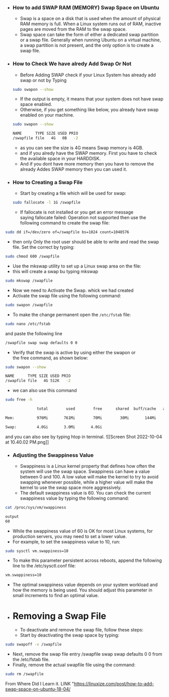 - ### How to add SWAP RAM (MEMORY) Swap Space on Ubuntu

	- Swap is a space on a disk that is used when the amount of physical RAM memory is full. When a Linux system runs out of RAM, inactive pages are moved from the RAM to the swap space.
	- Swap space can take the form of either a dedicated swap partition or a swap file. Generally when running Ubuntu on a virtual machine, a swap partition is not present, and the only option is to create a swap file.

- ### How to Check We have alredy Add Swap Or Not  
	- Before Adding SWAP check if your Linux System has  already add swap or not by Typing
	```bash
	sudo swapon --show
	```
	 - If the output is empty, it means that your system does not have swap space enabled.
	- Otherwise, if you get something like below, you already have swap enabled on your machine.
	```bash
	sudo swapon --show

	NAME      TYPE SIZE USED PRIO
	/swapfile file   4G   0B   -2
	```
	- as you can see the size is 4G means Swap memory  is 4GB. 
	- and if you alredy have the SWAP memory. First you have to check the available space in your HARDDISK.
	- And if you dont have more memory  then you have to remove the already Addes SWAP memory then you can used it.

- ### How to Creating a Swap File 
	- Start by creating a file which will be used for swap:  
	```bash
	sudo fallocate -l 1G /swapfile
	```
	- If fallocate is not installed or you get an error message saying fallocate failed: Operation not supported then use the following command to create the swap file:
```bash
sudo dd if=/dev/zero of=/swapfile bs=1024 count=1048576
```

- then only Only the root user should be able to write and read the swap file. Set the correct by typing:
```bash
sudo chmod 600 /swapfile
```
- Use the mkswap utility to set up a Linux swap area on the file:
- this will create a swap bu typing mkswap
```bash
sudo mkswap /swapfile
```
- Now we need to Activate the Swap. whick we had created
- Activate the swap file using the following command:
```bash
sudo swapon /swapfile
```

- To make the change permanent open the `/etc/fstab` file:
```bash
sudo nano /etc/fstab
```
and paste the following line 
```bash
/swapfile swap swap defaults 0 0
```
- Verify that the swap is active by using either the swapon or the free command, as shown below:
```bash
sudo swapon --show
```

```bash
NAME      TYPE SIZE USED PRIO
/swapfile file   4G 512K   -2
```
- we can also use this command 

```bash
sudo free -h
```

```bash
              total        used        free      shared  buff/cache   available

Mem:          976Mi       761Mi        70Mi        30Mi       144Mi        53Mi

Swap:         4.0Gi       3.0Mi       4.0Gi
```


and you can also see by typing htop in terminal.
![[Screen Shot 2022-10-04 at 10.40.02 PM.png]]

- ### Adjusting the Swappiness Value

	- Swappiness is a Linux kernel property that defines how often the system will use the swap space. Swappiness can have a value between 0 and 100. A low value will make the kernel to try to avoid swapping whenever possible, while a higher value will make the kernel to use the swap space more aggressively.
	- The default swappiness value is 60. You can check the current swappiness value by typing the following command:
```bash
cat /proc/sys/vm/swappiness
```

```bash
output
60
```
- While the swappiness value of 60 is OK for most Linux systems, for production servers, you may need to set a lower value.
- For example, to set the swappiness value to 10, run:
 ```bash
 sudo sysctl vm.swappiness=10
```
- To make this parameter persistent across reboots, append the following line to the /etc/sysctl.conf file:
```bash
vm.swappiness=10
```
- The optimal swappiness value depends on your system workload and how the memory is being used. You should adjust this parameter in small increments to find an optimal value.

- # Removing a Swap File

	- To deactivate and remove the swap file, follow these steps:
	- Start by deactivating the swap space by typing:
```bash
sudo swapoff -v /swapfile
```

- Next, remove the swap file entry /swapfile swap swap defaults 0 0 from the /etc/fstab file.
- Finally, remove the actual swapfile file using the command:
```bash
sudo rm /swapfile
```

From Where Did I Learn it. 
LINK "https://linuxize.com/post/how-to-add-swap-space-on-ubuntu-18-04/